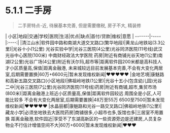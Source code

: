 <link rel="stylesheet" type="text/css" href="../assets/xui.css">
<script type="text/javascript" src="../assets/xui.js"></script>

# 5.1.1 二手房

>二手房特点-近, 待展基本完善, 但是需要缴税, 房子不大, 精装修

| 小区|地段|交通|学校|医院|生活|优点|缺点|首付/贷款|维权|意愿
| -------|-----|:----:|
|清江山水|软件园中路和南湖大道交叉路口(繁华地段)|黄龙山地铁站(3.3公里)|光谷十小(1公里) 光谷实验中学|光谷三医院(4公里)光谷同济医院(11号线)武汉光谷中心医院(100米) 中南财经政法大学医院 药房|附近有商铺光谷天地(1公里)南湖(2公里)光谷广场(4公里)附近有沃尔玛,超市等|距离软件园200米都是高科技人才小区质量高,保值|距离金融港, 未来城较远目前发展基本完善,不会有大变化两居室,后期需要置换|60万+6600元|暂未发现维权新闻|&hearts;&hearts;&hearts;&hearts;&hearts;
|金地艺境|康魅路和高新五路交叉路口(小区地段)|佛祖岭地铁(1公里)|光谷十五小(包含幼儿园)光谷二中|光谷三医院(7公里)光谷同济医院(11号线)药房|附近有商铺,超市,集贸市场(800米)|距离金融港上班近小区质量高,保值|距离软件园较远 周围全是小区,人可能比较多 不会有大变化两居室,后期需要置换|48万至55万 6500至7500|暂未发现维权新闻|&hearts;&hearts;&hearts;&hearts;&hearts;
|水晶丽都|康魅路和光谷一路交叉路口|佛祖岭地铁(1公里)|藏龙小学|必须坐地铁去大医院药房|商铺很多,小超市也多,饭馆也多|三居室不用置换 距离金融港,软件园近|享受不了东湖高新区的一些资源旁边是还建房,人员复杂物业不行估计增值空间不大|60万+6000|暂未发现维权新闻|&hearts;&hearts;&hearts;